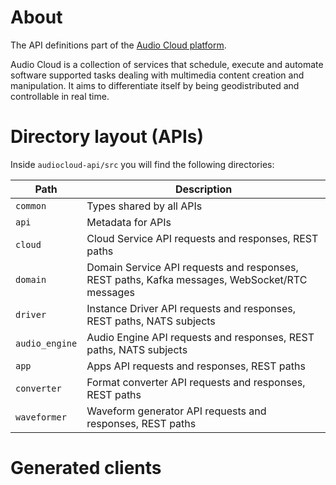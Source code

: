 # About

The API definitions part of the [Audio Cloud platform](https://github.com/audiocloud).

Audio Cloud is a collection of services that schedule, execute and automate software supported tasks dealing with
multimedia content creation and manipulation. It aims to differentiate itself by being geodistributed and controllable
in real time.

# Directory layout (APIs)

Inside `audiocloud-api/src` you will find the following directories:

| Path           | Description                                                                                   |
|----------------|-----------------------------------------------------------------------------------------------|
| `common`       | Types shared by all APIs                                                                      |
| `api`          | Metadata for APIs                                                                             |
| `cloud`        | Cloud Service API requests and responses, REST paths                                          |
| `domain`       | Domain Service API requests and responses, REST paths, Kafka messages, WebSocket/RTC messages |
| `driver`       | Instance Driver API requests and responses, REST paths, NATS subjects                         |
| `audio_engine` | Audio Engine API requests and responses, REST paths, NATS subjects                            |
| `app`          | Apps API requests and responses, REST paths                                                   |
| `converter`    | Format converter API requests and responses, REST paths                                       |
| `waveformer`   | Waveform generator API requests and responses, REST paths                                     |

# Generated clients

